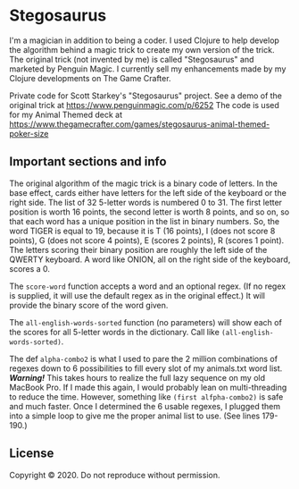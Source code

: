 # Stegosaurus

I'm a magician in addition to being a coder. I used Clojure to help develop the algorithm behind a magic trick to create my
own version of the trick. The original trick (not invented by me) is called "Stegosaurus" and marketed by Penguin Magic.
I currently sell my enhancements made by my Clojure developments on The Game Crafter.

Private code for Scott Starkey's "Stegosaurus" project.
See a demo of the original trick at https://www.penguinmagic.com/p/6252
The code is used for my Animal Themed deck at https://www.thegamecrafter.com/games/stegosaurus-animal-themed-poker-size

## Important sections and info

The original algorithm of the magic trick is a binary code of letters. 
In the base effect, cards either have letters for the left side of the keyboard or the right side.
The list of 32 5-letter words is numbered 0 to 31. The first letter position is worth 16 points, the second letter is worth 8 points, and so on, so
that each word has a unique position in the list in binary numbers. So, the word TIGER is equal to 19, because it is T (16 points), 
I (does not score 8 points), G (does not score 4 points), E (scores 2 points), R (scores 1 point). The letters scoring their binary position are 
roughly the left side of the QWERTY keyboard. A word like ONION, all on the right side of the keyboard, scores a 0. 

The `score-word` function accepts a word and an optional regex. (If no regex is supplied, it will use the default regex as in the original effect.)
It will provide the binary score of the word given.

The `all-english-words-sorted` function (no parameters) will show each of the scores for all 5-letter words in the dictionary. 
Call like `(all-english-words-sorted)`.

The def `alpha-combo2` is what I used to pare the 2 million combinations of regexes down to 6 possibilities to fill every slot of my 
animals.txt word list.  ***Warning!*** This takes hours to realize the full lazy sequence on my old MacBook Pro. If I made this again, I would probably
lean on multi-threading to reduce the time. However, something like `(first alfpha-combo2)` is safe and much faster. Once I determined the 6 usable
regexes, I plugged them into a simple loop to give me the proper animal list to use. (See lines 179-190.)

## License

Copyright © 2020.
Do not reproduce without permission.
